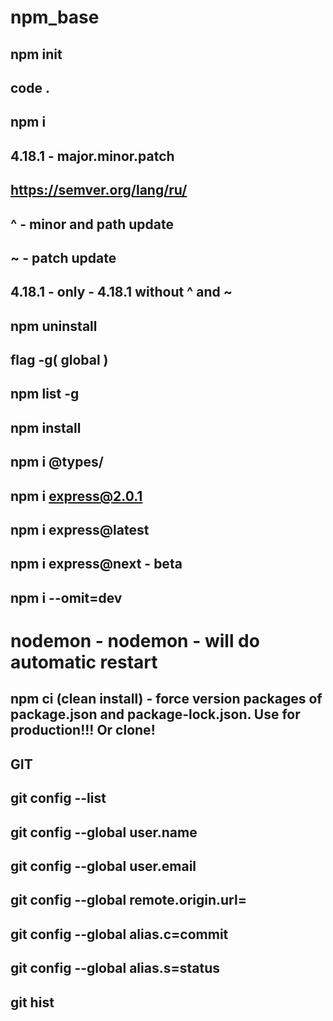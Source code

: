 # npm_base

## npm init

## code .

## npm i <package name>

## 4.18.1 - major.minor.patch

## https://semver.org/lang/ru/

## ^ - minor and path update

## ~ - patch update

## 4.18.1 - only - 4.18.1 without ^ and ~

## npm uninstall <package name>

## flag -g( global )

## npm list -g

## npm install

## npm i @types/<package name>

## npm i express@2.0.1

## npm i express@latest

## npm i express@next - beta

## npm i --omit=dev <package name>

# nodemon - nodemon <file name of server> - will do automatic restart

## npm ci (clean install) - force version packages of package.json and package-lock.json. Use for production!!! Or clone!

## GIT

## git config --list

## git config --global user.name <user name>

## git config --global user.email <user email>

## git config --global remote.origin.url= <git url of repository>

## git config --global alias.c=commit

## git config --global alias.s=status

## git hist
